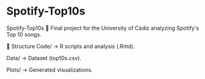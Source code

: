 # Spotify-Top10s
Spotify-Top10s 🎵
Final project for the University of Cádiz analyzing Spotify's Top 10 songs.

📂 Structure
Code/ → R scripts and analysis (.Rmd).

Data/ → Dataset (top10s.csv).

Plots/ → Generated visualizations.
